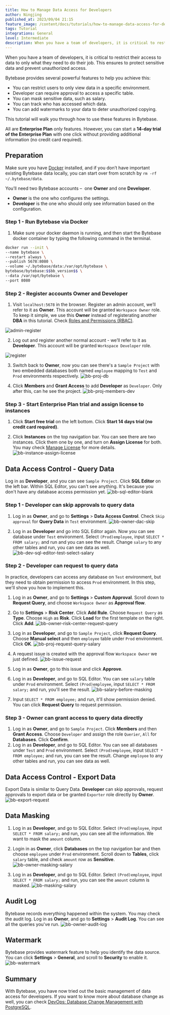 ```yaml
---
title: How to Manage Data Access for Developers
author: Ningjing
published_at: 2023/09/04 21:15
feature_image: /content/docs/tutorials/how-to-manage-data-access-for-developers/feature.webp
tags: Tutorial
integrations: General
level: Intermediate
description: When you have a team of developers, it is critical to restrict their access to data to only what they need to do their job. This ensures to protect sensitive data and prevent unauthorized access.
---
```

When you have a team of developers, it is critical to restrict their access to data to only what they need to do their job. This ensures to protect sensitive data and prevent unauthorized access.

Bytebase provides several powerful features to help you achieve this:
- You can restrict users to only view data in a specific environment.
- Developer can require approval to access a specific table.
- You can mask sensitive data, such as salary.
- You can track who has accessed which data.
- You can add watermarks to your data to deter unauthorized copying.

This tutorial will walk you through how to use these features in Bytebase.

All are **Enterprise Plan** only features. However, you can start a **14-day trial of the Enterprise Plan** with one click without providing additional information (no credit card required).

## Preparation

Make sure you have [Docker](https://www.docker.com/) installed, and if you don’t have important existing Bytebase data locally, you can start over from scratch by `rm -rf ~/.bytebase/data`.

You’ll need two Bytebase accounts –  one **Owner** and one **Developer**.
- **Owner** is the one who configures the settings.
- **Developer** is the one who should only see information based on the configuration.

### Step 1 - Run Bytebase via Docker

1. Make sure your docker daemon is running, and then start the Bytebase docker container by typing the following command in the terminal.

```bash
docker run --init \
--name bytebase \
--restart always \
--publish 5678:8080 \
--volume ~/.bytebase/data:/var/opt/bytebase \
bytebase/bytebase:$$bb_version$$ \
--data /var/opt/bytebase \
--port 8080
```

### Step 2 - Register accounts Owner and Developer
1. Visit `localhost:5678` in the browser. Register an admin account, we’ll refer to it as **Owner**. This account will be granted `Workspace Owner` role. To keep it simple, we use this **Owner** instead of registerating another **DBA** in this tutorial. Check [Roles and Permissions (RBAC)](/docs/concepts/roles-and-permissions).

![admin-register](/content/docs/tutorials/how-to-manage-data-access-for-developers/bb-admin-register.webp)

2. Log out and register another normal account  - we’ll refer to it as **Developer**. This account will be granted `Workspace Developer` role.

![register](/content/docs/tutorials/how-to-manage-data-access-for-developers/bb-normal-register.webp)

3. Switch back to **Owner**, now you can see there's a `Sample Project` with two embedded databases both named `employee` mapping to `Test` and `Prod` environments respectively.
![bb-proj-db](/content/docs/tutorials/how-to-manage-data-access-for-developers/bb-proj-db.webp)

4. Click **Members** and **Grant Access** to add **Developer** as `Developer`. Only after this, can he see the project.
![bb-proj-members-dev](/content/docs/tutorials/how-to-manage-data-access-for-developers/bb-proj-members-dev.webp)

### Step 3 - Start Enterprise Plan trial and assign license to instances

1. Click **Start free trial** on the left bottom. Click **Start 14 days trial (no credit card required)**.

2. Click **Instances** on the top navigation bar. You can see there are two instances. Click them one by one, and turn on **Assign License** for both. You may check [Manage License](/docs/administration/license/) for more details.
![bb-instance-assign-license](/content/docs/tutorials/how-to-manage-data-access-for-developers/bb-instance-assign-license.webp)

## Data Access Control - Query Data

Log in as **Developer**, and you can see `Sample Project`. Click **SQL Editor** on the left bar. Within SQL Editor, you can't see anything. It's because you don't have any database access permission yet.
![bb-sql-editor-blank](/content/docs/tutorials/how-to-manage-data-access-for-developers/bb-sql-editor-blank.webp)

### Step 1 - Developer can skip approvals to query data

1. Log in as **Owner**, and go to **Settings** > **Data Access Control**. Check `Skip approval` for **Query Data** in `Test` environment.
![bb-owner-dac-skip](/content/docs/tutorials/how-to-manage-data-access-for-developers/bb-owner-dac-skip.webp)

2. Log in as **Developer** and go into SQL Editor again. Now you can see database under `Test` environment. Select `(Prod)employee`, input `SELECT * FROM salary;` and run and you can see the result. Change `salary` to any other tables and run, you can see data as well.
![bb-dev-sql-editor-test-select-salary](/content/docs/tutorials/how-to-manage-data-access-for-developers/bb-dev-sql-editor-test-select-salary.webp)


### Step 2 - Developer can request to query data
In practice, developers can access any database on `Test` environment, but they need to obtain permission to access `Prod` environment. In this step, we'll show you how to implement this.

1. Log in as **Owner**, and go to **Settings** > **Custom Approval**. Scroll down to **Request Query**, and choose `Workspace Owner` as **Approval flow**.
   
2. Go to **Settings** > **Risk Center**. Click **Add Rule**. Choose `Request Query` as **Type**. Choose `High` as **Risk**. Click **Load** for the first template on the right. Click **Add**.
![bb-owner-risk-center-request-query](/content/docs/tutorials/how-to-manage-data-access-for-developers/bb-owner-risk-center-request-query.webp)

3. Log in as **Developer**, and go to `Sample Project`, click **Request Query**. Choose **Manual select** and then `employee` table under `Prod` environment. Click **OK**.
![bb-proj-request-query-salary](/content/docs/tutorials/how-to-manage-data-access-for-developers/bb-proj-request-query-salary.webp)

4. A request issue is created with the approval flow `Workspace Owner` we just defined.
![bb-issue-request](/content/docs/tutorials/how-to-manage-data-access-for-developers/bb-issue-request.webp)

5. Log in as **Owner**, go to this issue and click **Approve**.

6. Log in as **Developer**, and go to SQL Editor. You can see `salary` table under `Prod` environment. Select `(Prod)employee`, input `SELECT * FROM salary;` and run, you'll see the result.
![bb-salary-before-masking](/content/docs/tutorials/how-to-manage-data-access-for-developers/bb-salary-before-masking.webp)

7. Input `SELECT * FROM employee;` and run, it'll show permission denied. You can click **Request Query** to request permission.

### Step 3 - Owner can grant access to query data directly
1. Log in as **Owner**, and go to `Sample Project`. Click **Members** and then **Grant Access**. Choose `Developer` and assign the role `Querier`, `All` for **Databases**. Click **Confirm**. 
2. Log in as **Developer**, and go to SQL Editor. You can see all databases under `Test` and `Prod` environment. Select `(Prod)employee`, input `SELECT * FROM employee;` and run, you can see the result. Change `employee` to any other tables and run, you can see data as well.
## Data Access Control - Export Data
Export Data is similar to Query Data. **Developer** can skip approvals, request approvals to export data or be granted `Exporter` role directly by **Owner**.
![bb-export-request](/content/docs/tutorials/how-to-manage-data-access-for-developers/bb-export-request.webp)

## Data Masking
1. Log in as **Developer**, and go to SQL Editor. Select `(Prod)employee`, input `SELECT * FROM salary;` and run, you can see all the information. We want to mask the `amount` column.
2. Login in as **Owner**, click **Databases** on the top navigation bar and then choose `employee` under `Prod` environment. Scroll down to **Tables**, click `salary` table, and check `amount` row as **Sensitive**.
![bb-owner-masking-salary](/content/docs/tutorials/how-to-manage-data-access-for-developers/bb-owner-masking-salary.webp)

3. Log in as **Developer**, and go to SQL Editor. Select `(Prod)employee`, input `SELECT * FROM salary;` and run, you can see the `amount` column is masked.
![bb-masking-salary](/content/docs/tutorials/how-to-manage-data-access-for-developers/bb-masking-salary.webp)

## Audit Log
Bytebase records everything happened within the system. You may check the audit log.
Log in as **Owner**, and go to **Settings** > **Audit Log**. You can see all the queries you've run.
![bb-owner-audit-log](/content/docs/tutorials/how-to-manage-data-access-for-developers/bb-owner-audit-log.webp)

## Watermark
Bytebase provides watermark feature to help you identify the data source. You can click **Settings** > **General**, and scroll to **Security** to enable it.
![bb-watermark](/content/docs/tutorials/how-to-manage-data-access-for-developers/bb-watermark.webp)

## Summary

With Bytebase, you have now tried out the basic management of data access for developers. If you want to know more about database change as well, you can check [DevOps: Database Change Management with PostgreSQL](/docs/tutorials/database-change-management-with-postgresql/).
